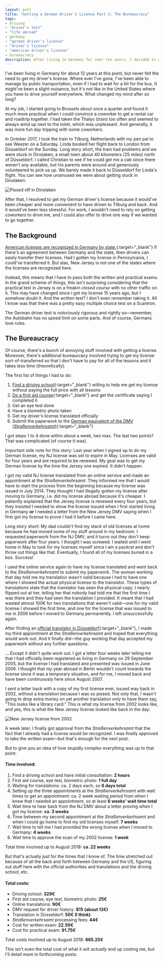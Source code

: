 ```yaml
---
layout: post
title: "Getting a German Driver's License Part 1: The Bureaucracy"
tags:
- driving
- "driver's test"
- "life abroad"
- germany
- "german driver's license"
- "driver's license"
- "american driver's license"
- bureaucracy 
description: After living in Germany for over ten years, I decided to get my German driver's license and quickly remembered why I didn't want to get it in the first place. Part 1 details the bureaucracy.
---
```


I've been living in Germany for about 12 years at this point, but never felt the need to get my driver's license.
Where ever I've gone, I've been able to manage by public transportation, even if I had to wait for a bit for the bus.
It might've been a slight nuisance, but it's not like in the United States where you have to drive yourself everywhere.
What changed my mind after so long?

At my job, I started going to Brussels about once a quarter and found it much more practical when I could 
convince a coworker to get a rental car and roadtrip together. I had taken the Thalys (train) too often and seemed to always wind up 
next to the toilet, which was unpleasant. And generally, it was more fun day tripping with some coworkers. 

In October 2017, I took the train to Tilburg, Netherlands with my pen pal to see Weezer on a Saturday. Linda booked her
flight back to London from Düsseldorf on the Sunday. Long story short, the train had problems and we were stuck in
Dinslaken, a small town about 40 kilometers (25 miles) north of Düsseldorf. I called Christian to see if he
could get me a cab since there weren't any available, but his parents were around and generously volunteered to pick us up. 
We barely made it back to Düsseldorf for Linda's flight. You can see how unamused we were about getting stuck in Dinslaken:

![Pissed off in Dinslaken](/assets/img/dinslaken.jpg "Pissed off in Dinslaken")

After that, I resolved to get my German driver's license because it would've been cheaper and more convenient to have
driven to Tilburg and back. And it would've been less stressful. For work, I wouldn't need
to rely on getting coworkers to drive me, and I could also offer to drive one way if we wanted to go together. 

## The Background

[American licenses are recognized in Germany by state.](https://www.adac.de/verkehr/rund-um-den-fuehrerschein/auslaendische-fuehrerscheine/usa/ "ADAC Information"){:target="_blank"}
 If there's an agreement between Germany and the state, then drivers can 
easily transfer their licenses. Had I gotten my license in Pennsylvania, I could've transferred it. But alas, New Jersey 
is not one of the states where the licenses are recognized here.

Instead, this means that I have to pass both the written and practical exams. In the grand scheme of things, this isn't
surprising considering that the practical test in Jersey is on a freakin *closed course* with no other traffic on it.
This may have changed since I got my license 15 years ago, but I somehow doubt it. And the written test? I don't even
remember taking it. All I know was that there was a pretty easy multiple choice test on a Scantron. 

The German driver test is notoriously rigorous and rightly so&mdash;remember, the Autobahn has no speed limit on some parts.
And of course, Germans love rules.

## The Bureaucracy 

Of course, there's a bunch of annoying stuff involved with getting a license. Moreover, there's additional bureaucracy
involved trying to get my license sort-of-transferred so that I don't have to pay for all of the lessons and it takes less
time (theoretically).

The first list of things I had to do:

1. [Find a driving school](https://www.facebook.com/Stadtfahrschule/ "Stadtfahrschule Düsseldorf"){:target="_blank"} willing to help me get my license without paying the full price with all lessons
2. [Do a first aid course](http://www.deinerstehilfekurs.de/index.php/kurskalender/duesseldorf "First aid course"){:target="_blank"} and get the certificate saying I completed it
3. Get an eye test done
4. Have a biometric photo taken
5. Get my driver's license translated officially
6. Submit the paperwork to the [German equivalent of the DMV (*Straßenverkehrsamt*)](https://www.duesseldorf.de/kfz.html "Straßenverkehrsamt Düsseldorf"){:target="_blank"}

I got steps 1 to 4 done within about a week, two max. The last two points? That was complicated (of course it was).

Important side note for this story: Last year when I signed up to do my German license, my NJ license was 
set to expire in May. Licenses are valid for four years and are required to be renewed. My goal was to get my German license
by the time the Jersey one expired. It didn't happen.

I got my valid NJ license translated from an online service and made an appointment at the *Straßenverkehrsamt*. They informed
me that I would have to start the process from the beginning because my license was issued in July 2014. They thought
I had illegally gotten my license after moving to Germany, i.e. did my license abroad because it's cheaper. I patiently explained that the Jersey license is renewed every 
four years, but they insisted I needed to show the license issued when I first started living in Germany **or** 
I needed a letter from the New Jersey DMV saying when I first got my license to prove I had it before I came here.

Long story short: My dad couldn't find my stack of old licenses at home because he had moved some of my stuff around
in my bedroom. I requested paperwork from the NJ DMV, and it turns out they don't keep paperwork after four years.
I thought I was screwed. I waited until I went home in May to look for my licenses myself since I am a packrat and don't throw 
out things like that. Eventually, I found all of my licenses buried in a box. Success!

I used the online service again to have my license translated and went back to the *Straßenverkehrsamt* to submit my paperwork.
The woman working that day told me my translation wasn't valid because I had to have one where I showed the actual physical license
to the translator. These types of translations state that the translator has seen the physical copy. I nearly flipped out at her, telling her 
that nobody had told me that the first time I was there and they had seen the translation I provided. It meant that I had wasted almost 100€ for two translations that weren't 
valid&mdash;one for my valid license I showed the first time, and one for the license that was issued to me in 2006 before 
I moved to Germany permanently. I left unsuccessfully again.

After finding an [official translator in Düsseldorf](https://www.globaluebersetzungen.com/de/ "Global Übersetzungen"){:target="_blank"}, I made my third appointment 
at the *Straßenverkehrsamt* and hoped that everything would work out. And it finally did&mdash;the guy working that day accepted my paperwork without any further questions.

....Except it didn't quite work out. I got a letter four weeks later telling me that I had officially been registered as living in Germany on 29 September 2005, 
but the license I had translated and presented was issued in June 2006. I thought that my year abroad in Berlin wouldn't count towards the license
since it was a temporary situation, and for me, I moved back and have been continuously here since August 2007. 

I sent a letter back with a copy of my first license ever, issued way back in 2002, without a translation because
I was so pissed. Not only that, I wasn't going to drop extra money on yet another translation only to have them say, "This 
looks like a library card." This is what my license from 2002 looks like, and yes, this is what the New Jersey license looked like
back in the day:

![New Jersey license from 2002](/assets/img/license_2002.jpg "License from 2002")

A week later, I finally got approval from the *Straßenverkehrsamt* that the fact that I already had a license would
be recognized. I was finally approved to take the written exam&mdash;but that's enough for the next post.

But to give you an idea of how stupidly complex everything was up to that point:

#### Time involved: 

1. Find a driving school and have initial consultation: **2 hours**
2. First aid course, eye test, biometric photo: **1 full day**
3. Waiting for translations: ca. 2 days each, so **6 days total**
4. Setting up the three appointments at the *Straßenverkehrsamt* with wait times to get an appointment: ca. 2 week waiting period from when I knew that I needed an appointment,
so at least **6 weeks' wait time total**
5. Wait time to hear back from the NJ DMV about a letter proving when I got my license: **ca. 3 weeks**
6. Time between my second appointment at the *Straßenverkerhsamt* and when I could go home to find my old licenses myself: **7 weeks**
7. Wait time to tell me I had provided the wrong license when I moved to Germany: **4 weeks**
8. Wait time to approve the scan of my 2002 license: **1 week**

Total time involved up to August 2018: **ca. 22 weeks**

But that's actually just for the times that I know of. The time stretched out because of all the back and forth between Germany and the US, figuring out 
stuff here with the official authorities and translations and the driving school, etc.

#### Total costs: 

* Driving school: **329€**
* First aid course, eye test, biometric photo: **25€**
* Online translations: **90€**
* DMV request for driver history: **$15 (about 13€)**
* Translation in Düsseldorf: **50€ (I think)**
* *Straßenverkehrsamt* processing fees: **44€**
* Cost for written exam: **22.50€**
* Cost for practical exam: **91.75€**

Total costs involved up to August 2018: **665.25€**

This isn't even the total cost of what it will *actually* end up costing me, but I'll detail more in forthcoming posts.

